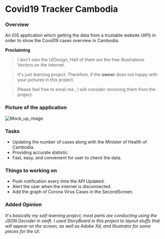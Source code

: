 # Covid19 Tracker Cambodia

### Overview 

An IOS application which getting the data from a trustable website (API) in order to show the Covid19 cases overview in Cambodia.

**Proclaiming**

> I don't own the UIDesign, Half of them are the free Illustrations Vectors on the internet. 

> It's just learning project. Therefore, if the **owner** does not happy with your pictures in this project. 

> Please feel free to email me , I will consider removing them from the project. 

### Picture of the application

![Mock_up_image](https://github.com/VatanaChhorn/Covid19-Tracker-Cambodia/blob/master/MockUP.jpg)


### Tasks 

- Updating the number of cases along with the Minister of Health of Cambodia. 
- Providing accurate statistic. 
- Fast, easy, and convenient for user to check the data. 

### Things to working on 
- Push notification every time the API Updated. 
- Alert the user when the internet is disconnected. 
- Add the graph of Corona Virus Cases in the SecondScreen. 

### Added Opinion

*It's basically my self-learning project, most parts are conducting using the JSON Decoder in swift. I used StoryBoard in this project to layout stuffs that 
will appear on the screen, as well as Adobe Xd, and Illustrator for some pieces for the UI.* 
